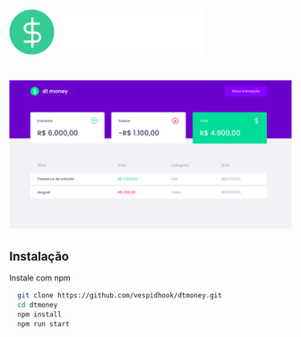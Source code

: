 # [![N|Solid](./imgs/logo.svg)](https://github.com/vespidhook)

# [![N|Solid](./imgs/home.png)](https://github.com/vespidhook)

## Instalação

Instale com npm

```bash
  git clone https://github.com/vespidhook/dtmoney.git
  cd dtmoney
  npm install
  npm run start
```